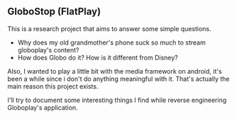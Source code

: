 ## GloboStop (FlatPlay)
This is a research project that aims to answer some simple questions.
- Why does my old grandmother's phone suck so much to stream globoplay's content?
- How does Globo do it? How is it different from Disney?

Also, I wanted to play a little bit with the media framework on android, it's been a while since i don't do anything meaningful with it.
That's actually the main reason this project exists.

I'll try to document some interesting things I find while reverse engineering Globoplay's application.